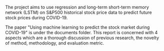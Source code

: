 The project aims to use regression and long-term short-term
memory network (LSTM) on S&P500 historical stock price
data to predict future stock prices during COVID-19. 

The paper "Using machine learning to predict the stock 
market during COVID-19" is under the documents folder. 
This report is concerned with 4 aspects which are a thorough
discussion of previous research, the novelty of method,
methodology, and evaluation metric.

